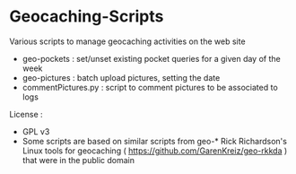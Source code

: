 # Geocaching-Scripts 

Various scripts to manage geocaching activities on the web site

  * geo-pockets : set/unset existing pocket queries for a given day of the week
  * geo-pictures : batch upload pictures, setting the date 
  * commentPictures.py : script to comment pictures to be associated to logs
 
License : 
  * GPL v3
  * Some scripts are based on similar scripts from geo-* Rick Richardson's Linux tools for geocaching ( https://github.com/GarenKreiz/geo-rkkda ) that were in the public domain

